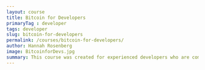 ```yaml
---
layout: course
title: Bitcoin for Developers
primaryTag : developer
tags: developer
slug: bitcoin-for-developers
permalink: /courses/bitcoin-for-developers/
author: Hannah Rosenberg
image: BitcoinforDevs.jpg
summary: This course was created for experienced developers who are comfortable in a UNIX based command line and want to learn how to work with blockchain technology, specifically the Bitcoin Blockchain Network. You will gain tools needed to understand how Bitcoin transactions work, how wallets work, Bitcoin scripting and how to integrate Bitcoin payments into existing platforms.
---
```

